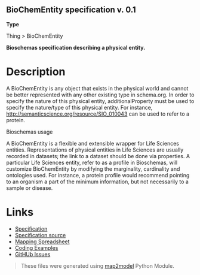 ## BioChemEntity specification v. 0.1 

**Type** 

Thing > BioChemEntity

**Bioschemas specification describing a physical entity.** 

# Description 
A BioChemEntity is any object that exists in the physical world and cannot be better represented with any other existing type in schema.org. In order to specify the nature of this physical entity, additionalProperty must be used to specify the nature/type of this physical entity. For instance, http://semanticscience.org/resource/SIO_010043 can be used to refer to a protein.

Bioschemas usage

A BioChemEntity is a flexible and extensible wrapper for Life Sciences entities. Representations of physical entities in Life Sciences are usually recorded in datasets; the link to a dataset should be done via properties. A particular Life Sciences entity, refer to as a profile in Bioschemas, will customize BioChemEntity by modifying the marginality, cardinality and ontologies used. For instance, a protein profile would recommend pointing to an organism a part of the minimum information, but not necessarily to a sample or disease. 
# Links 
- [Specification](http://bioschemas.org/bsc_specs/BioChemEntity/specification/)
- [Specification source](specification.html)
- [Mapping Spreadsheet](https://docs.google.com/spreadsheets/d/1e_8LUQ4GYxar0-gotOXsbAUVUQkvF6GNuBdr54hbcdc/edit?usp=drivesdk)
- [Coding Examples](https://github.com/BioSchemas/specifications/tree/master/BioChemEntity/examples)
- [GitHUb Issues](https://github.com/BioSchemas/bioschemas/labels/type%3A%20BioChemEntity)
> These files were generated using [map2model](https://github.com/BioSchemas/map2model) Python Module.